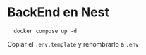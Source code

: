 # BackEnd en Nest

```
  docker compose up -d
```

Copiar el ```.env.template``` y renombrarlo a ```.env```